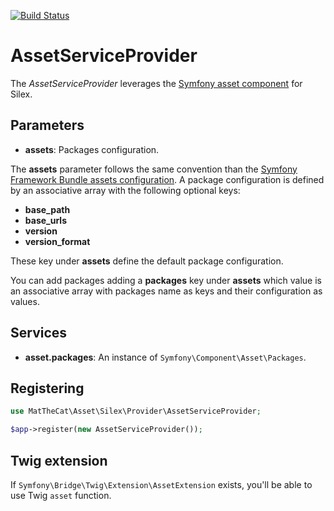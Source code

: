 [![Build Status](https://travis-ci.org/MatTheCat/silex-asset-provider.svg?branch=master)](https://travis-ci.org/MatTheCat/silex-asset-provider)

# AssetServiceProvider

The *AssetServiceProvider* leverages the [Symfony asset component](http://symfony.com/doc/current/components/asset/introduction.html) for Silex.

## Parameters

- **assets**: Packages configuration.

The **assets** parameter follows the same convention than the [Symfony Framework Bundle assets configuration](https://github.com/javiereguiluz/symfony-docs/blob/new_asset_config/reference/configuration/framework.rst#assets).
A package configuration is defined by an associative array with the following optional keys:

- **base_path**
- **base_urls**
- **version**
- **version_format**

These key under **assets** define the default package configuration.

You can add packages adding a **packages** key under **assets** which value is an associative array with packages name as keys and their configuration as values.

## Services

- **asset.packages**: An instance of `Symfony\Component\Asset\Packages`.

## Registering

```php
use MatTheCat\Asset\Silex\Provider\AssetServiceProvider;

$app->register(new AssetServiceProvider());
```

## Twig extension

If `Symfony\Bridge\Twig\Extension\AssetExtension` exists, you'll be able to use Twig `asset` function.